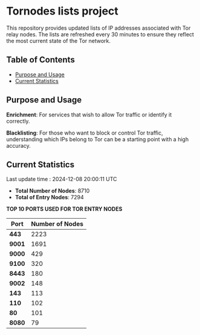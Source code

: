 # Tornodes lists project

This repository provides updated lists of IP addresses associated with Tor relay nodes. The lists are refreshed every 30 minutes to ensure they reflect the most current state of the Tor network.

## Table of Contents

- [Purpose and Usage](#purpose-and-usage)
- [Current Statistics](#current-statistics)


## Purpose and Usage

**Enrichment**: For services that wish to allow Tor traffic or identify it correctly.

**Blacklisting**: For those who want to block or control Tor traffic, understanding which IPs belong to Tor can be a starting point with a high accuracy.

## Current Statistics

Last update time : 2024-12-08 20:00:11 UTC

- **Total Number of Nodes**: 8710
- **Total of Entry Nodes**: 7294

**TOP 10 PORTS USED FOR TOR ENTRY NODES**

| **Port** | **Number of Nodes** |
|------|-----------------|
| **443**   | 2223  |
| **9001**   | 1691  |
| **9000**   | 429  |
| **9100**   | 320  |
| **8443**   | 180  |
| **9002**   | 148  |
| **143**   | 113  |
| **110**   | 102  |
| **80**   | 101  |
| **8080**   | 79  |

